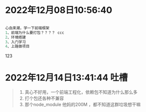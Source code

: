 # 2022年12月08日10:56:40

```java

心血来潮，学一下前端框架
1、前端为什么要打包？？？？ ccc 
2、环境搭建
3、入门学习 
4、上路做项目 

```
123

# 2022年12月14日13:41:44 吐槽

>  1. 真心不好用，一个前端工程化，依赖包不知道为什么那么多
>  2. 打个包还各种不兼容 
> 3. 那个node_module 他妈的200M ，都不知道这群垃圾想干嘛 

